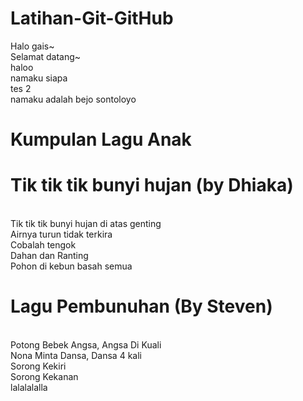 # Latihan-Git-GitHub

Halo gais~
<br>Selamat datang~
<br>haloo
<br>namaku siapa
<br> tes 2
<br> namaku adalah bejo sontoloyo

# Kumpulan Lagu Anak

# Tik tik tik bunyi hujan (by Dhiaka)

<br> Tik tik tik bunyi hujan di atas genting
<br> Airnya turun tidak terkira
<br> Cobalah tengok
<br> Dahan dan Ranting
<br> Pohon di kebun basah semua

# Lagu Pembunuhan (By Steven)

<br>Potong Bebek Angsa, Angsa Di Kuali
<br>Nona Minta Dansa, Dansa 4 kali
<br>Sorong Kekiri
<br>Sorong Kekanan
<br>lalalalalla